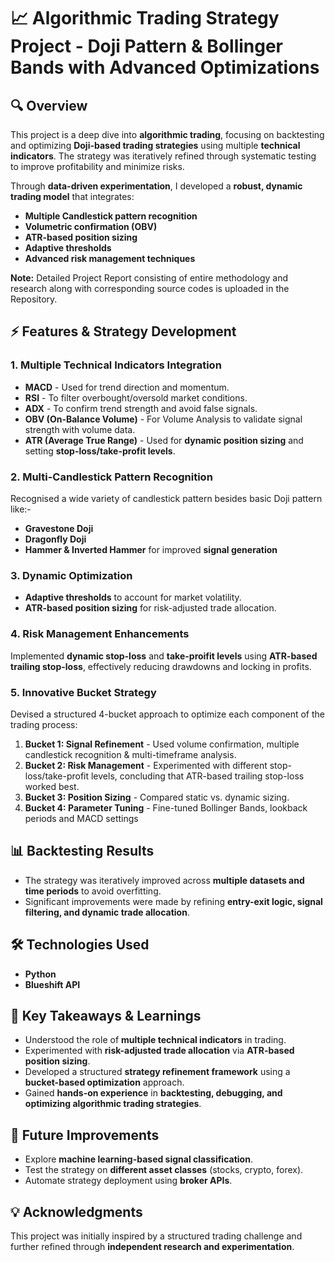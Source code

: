 # 📈 Algorithmic Trading Strategy Project - Doji Pattern & Bollinger Bands with Advanced Optimizations

## 🔍 Overview
This project is a deep dive into **algorithmic trading**, focusing on backtesting and optimizing **Doji-based trading strategies** using multiple **technical indicators**. The strategy was iteratively refined through systematic testing to improve profitability and minimize risks.

Through **data-driven experimentation**, I developed a **robust, dynamic trading model** that integrates:
- **Multiple Candlestick pattern recognition**
- **Volumetric confirmation (OBV)**
- **ATR-based position sizing**
- **Adaptive thresholds**
- **Advanced risk management techniques**  

**Note:** Detailed Project Report consisting of entire methodology and research along with corresponding source codes is uploaded in the Repository.

## ⚡ Features & Strategy Development

### **1. Multiple Technical Indicators Integration**
- **MACD** - Used for trend direction and momentum.
- **RSI** - To filter overbought/oversold market conditions.
- **ADX** - To confirm trend strength and avoid false signals.
- **OBV (On-Balance Volume)** - For Volume Analysis to validate signal strength with volume data.
- **ATR (Average True Range)** - Used for **dynamic position sizing** and setting **stop-loss/take-profit levels**.

### **2. Multi-Candlestick Pattern Recognition**
Recognised a wide variety of candlestick pattern besides basic Doji pattern like:-
- **Gravestone Doji**
- **Dragonfly Doji**
- **Hammer & Inverted Hammer**
for improved **signal generation**

### **3. Dynamic Optimization**
- **Adaptive thresholds** to account for market volatility.
- **ATR-based position sizing** for risk-adjusted trade allocation.

### **4. Risk Management Enhancements**
Implemented **dynamic stop-loss** and **take-proifit levels** using **ATR-based trailing stop-loss**, effectively reducing drawdowns and locking in profits.

### **5. Innovative Bucket Strategy**
Devised a structured 4-bucket approach to optimize each component of the trading process:
1. **Bucket 1: Signal Refinement** - Used volume confirmation, multiple candlestick recognition & multi-timeframe analysis.
2. **Bucket 2: Risk Management** - Experimented with different stop-loss/take-profit levels, concluding that ATR-based trailing stop-loss worked best.
3. **Bucket 3: Position Sizing** - Compared static vs. dynamic sizing.
4. **Bucket 4: Parameter Tuning** - Fine-tuned Bollinger Bands, lookback periods and MACD settings

## 📊 Backtesting Results
- The strategy was iteratively improved across **multiple datasets and time periods** to avoid overfitting.
- Significant improvements were made by refining **entry-exit logic, signal filtering, and dynamic trade allocation**.

## 🛠️ Technologies Used
- **Python**
- **Blueshift API**

## 📌 Key Takeaways & Learnings
- Understood the role of **multiple technical indicators** in trading.
- Experimented with **risk-adjusted trade allocation** via **ATR-based position sizing**.
- Developed a structured **strategy refinement framework** using a **bucket-based optimization** approach.
- Gained **hands-on experience** in **backtesting, debugging, and optimizing algorithmic trading strategies**.

## 🎯 Future Improvements
- Explore **machine learning-based signal classification**.
- Test the strategy on **different asset classes** (stocks, crypto, forex).
- Automate strategy deployment using **broker APIs**.

## 💡 Acknowledgments
This project was initially inspired by a structured trading challenge and further refined through **independent research and experimentation**.